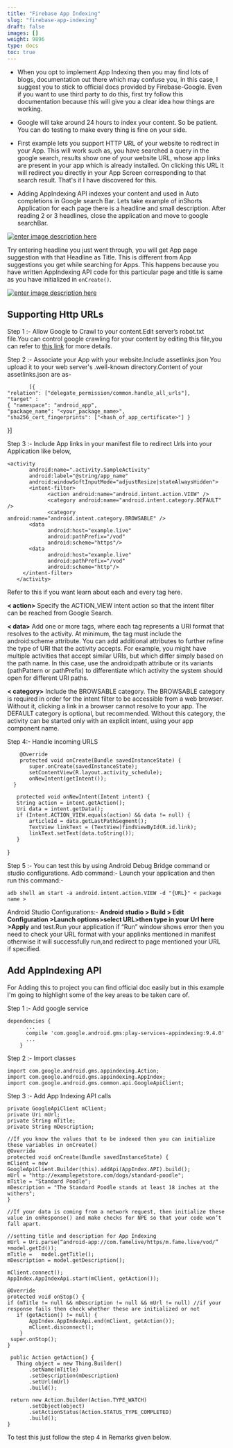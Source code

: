 ```yaml
---
title: "Firebase App Indexing"
slug: "firebase-app-indexing"
draft: false
images: []
weight: 9896
type: docs
toc: true
---
```


 - When you opt to implement App Indexing then you may find lots of blogs, documentation out there which may confuse you, in this case, I suggest you to stick to official docs provided by Firebase-Google. Even if you want to use third party to do this, first try follow this documentation because this will give you a clear idea how things are working.

 - Google will take around 24 hours to index your content. So be patient. You can do testing to make every thing is fine on your side.

 - First example lets you support HTTP URL of your website to redirect in your App. This will work such as, you have searched a query in  the google search, results show one of your website URL, whose app links are present in your app which is already installed. On clicking this URL it will redirect you directly in your App Screen corresponding to that search result. That's it I have discovered for this.

- Adding AppIndexing API indexes your content and used in Auto completions in Google search Bar. Lets take example of inShorts Application for each page there is a headline and small description. After reading 2 or 3 headlines, close the application and move to google searchBar.

[![enter image description here][1]][1]


Try entering headline you just went through, you will get App page suggestion with that Headline as Title. This is different from App suggestions you get while searching for Apps. This happens because you have written AppIndexing API code for this particular page and title is same as you have initialized in `onCreate()`.

[![enter image description here][2]][2]


  [1]: http://i.stack.imgur.com/Ri7UP.png
  [2]: http://i.stack.imgur.com/mGYcG.png

## Supporting Http URLs
Step 1 :- Allow Google to Crawl to your content.Edit server’s robot.txt file.You can control google crawling for your content by editing this file,you can refer to [this link][1] for more details.

Step 2 :- Associate your App with your website.Include assetlinks.json You upload it to your web server's .well-known directory.Content of your assetlinks.json are as-
 
           [{
    "relation": ["delegate_permission/common.handle_all_urls"],
    "target" : 
    { "namespace": "android_app",
    "package_name": "<your_package_name>",
    "sha256_cert_fingerprints": ["<hash_of_app_certificate>"] }
  }]

Step 3 :-  Include App links in your manifest file to redirect Urls into your Application like below,
 

    <activity
           android:name=".activity.SampleActivity"
           android:label="@string/app_name"
           android:windowSoftInputMode="adjustResize|stateAlwaysHidden">
           <intent-filter>
                 <action android:name="android.intent.action.VIEW" />
                 <category android:name="android.intent.category.DEFAULT" />
                 <category android:name="android.intent.category.BROWSABLE" />
           <data
                 android:host="example.live"
                 android:pathPrefix="/vod"
                 android:scheme="https"/>
           <data
                 android:host="example.live"
                 android:pathPrefix="/vod"
                 android:scheme="http"/>
         </intent-filter>
       </activity>


Refer to this if you want learn about each and every tag here.

 **< action>**
Specify the ACTION_VIEW intent action so that the intent filter can be reached from Google Search.

**< data>**
Add one or more <data> tags, where each tag represents a URI format that resolves to the activity. At minimum, the <data> tag must include the android:scheme attribute.
You can add additional attributes to further refine the type of URI that the activity accepts. For example, you might have multiple activities that accept similar URIs, but which differ simply based on the path name. In this case, use the android:path attribute or its variants (pathPattern or pathPrefix) to differentiate which activity the system should open for different URI paths.

**< category>**
Include the BROWSABLE category. The BROWSABLE category is required in order for the intent filter to be accessible from a web browser. Without it, clicking a link in a browser cannot resolve to your app. The DEFAULT category is optional, but recommended. Without this category, the activity can be started only with an explicit intent, using your app component name.

Step 4:- Handle incoming URLS
  

        @Override
        protected void onCreate(Bundle savedInstanceState) {
           super.onCreate(savedInstanceState);
           setContentView(R.layout.activity_schedule);
           onNewIntent(getIntent());
      }

       protected void onNewIntent(Intent intent) {
       String action = intent.getAction();
       Uri data = intent.getData();
       if (Intent.ACTION_VIEW.equals(action) && data != null) {
           articleId = data.getLastPathSegment();
           TextView linkText = (TextView)findViewById(R.id.link);
           linkText.setText(data.toString());
       }
   }

Step 5 :- You can test this by using Android Debug Bridge command or studio configurations.
Adb command:-
Launch your application and then run this command:-
         
  

    adb shell am start -a android.intent.action.VIEW -d "{URL}" < package name >


Android Studio Configurations:-
 **Android studio > Build > Edit Configuration >Launch options>select URL>then type in your Url here >Apply** and test.Run your application if “Run” window shows error then you need to check your URL format with your applinks mentioned in manifest otherwise it will successfully run,and redirect to page mentioned your URL if specified.


  [1]: https://developers.google.com/webmasters/control-crawl-index/docs/getting_started

## Add AppIndexing API
For Adding this to project you can find official doc easily but in this example I'm going to highlight some of the key areas to be taken care of.

Step 1 :- Add google service

    dependencies {
          ...
          compile 'com.google.android.gms:play-services-appindexing:9.4.0'
          ...
        }


Step 2 :- Import classes

    import com.google.android.gms.appindexing.Action;
    import com.google.android.gms.appindexing.AppIndex;
    import com.google.android.gms.common.api.GoogleApiClient;
 

Step 3 :- Add App Indexing API calls

    private GoogleApiClient mClient;
    private Uri mUrl;
    private String mTitle;
    private String mDescription;

    //If you know the values that to be indexed then you can initialize these variables in onCreate() 
    @Override
    protected void onCreate(Bundle savedInstanceState) {
    mClient = new GoogleApiClient.Builder(this).addApi(AppIndex.API).build();
    mUrl = "http://examplepetstore.com/dogs/standard-poodle";
    mTitle = "Standard Poodle";
    mDescription = "The Standard Poodle stands at least 18 inches at the withers";
    }

    //If your data is coming from a network request, then initialize these value in onResponse() and make checks for NPE so that your code won’t fall apart.

    //setting title and description for App Indexing
    mUrl = Uri.parse(“android-app://com.famelive/https/m.fame.live/vod/” +model.getId());
    mTitle =   model.getTitle();
    mDescription = model.getDescription();

    mClient.connect();
    AppIndex.AppIndexApi.start(mClient, getAction());

    @Override
    protected void onStop() {
    if (mTitle != null && mDescription != null && mUrl != null) //if your response fails then check whether these are initialized or not
       if (getAction() != null) {
           AppIndex.AppIndexApi.end(mClient, getAction());
           mClient.disconnect();
        }
     super.onStop();
    }

     public Action getAction() {
       Thing object = new Thing.Builder()
           .setName(mTitle)
           .setDescription(mDescription)
           .setUrl(mUrl)
           .build();

     return new Action.Builder(Action.TYPE_WATCH)
           .setObject(object)
           .setActionStatus(Action.STATUS_TYPE_COMPLETED)
           .build();
    }

To test this just follow the step 4 in Remarks given below.


